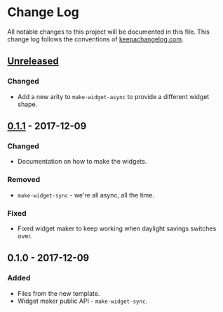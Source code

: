 # Change Log
All notable changes to this project will be documented in this file. This change log follows the conventions of [keepachangelog.com](http://keepachangelog.com/).

## [Unreleased]
### Changed
- Add a new arity to `make-widget-async` to provide a different widget shape.

## [0.1.1] - 2017-12-09
### Changed
- Documentation on how to make the widgets.

### Removed
- `make-widget-sync` - we're all async, all the time.

### Fixed
- Fixed widget maker to keep working when daylight savings switches over.

## 0.1.0 - 2017-12-09
### Added
- Files from the new template.
- Widget maker public API - `make-widget-sync`.

[Unreleased]: https://github.com/your-name/clj-multithread-performance/compare/0.1.1...HEAD
[0.1.1]: https://github.com/your-name/clj-multithread-performance/compare/0.1.0...0.1.1
